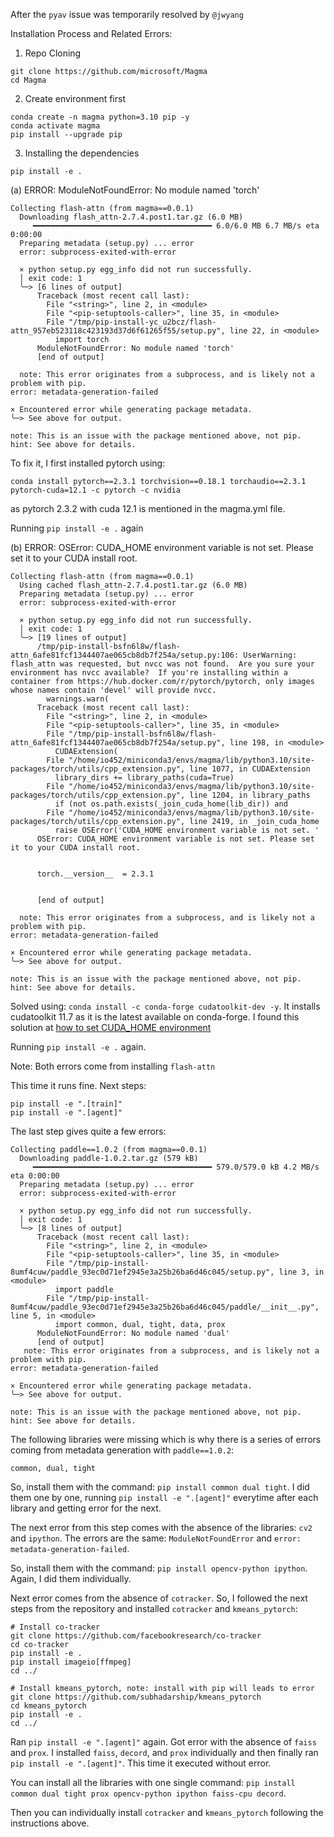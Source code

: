 


After the `pyav` issue was temporarily resolved by `@jwyang`

Installation Process and Related Errors:

1. Repo Cloning

```
git clone https://github.com/microsoft/Magma
cd Magma
```

2. Create environment first

```
conda create -n magma python=3.10 pip -y
conda activate magma
pip install --upgrade pip
```

3. Installing the dependencies

```
pip install -e .
```

(a) ERROR: ModuleNotFoundError: No module named 'torch'

```
Collecting flash-attn (from magma==0.0.1)
  Downloading flash_attn-2.7.4.post1.tar.gz (6.0 MB)
     ━━━━━━━━━━━━━━━━━━━━━━━━━━━━━━━━━━━━━━━━ 6.0/6.0 MB 6.7 MB/s eta 0:00:00
  Preparing metadata (setup.py) ... error
  error: subprocess-exited-with-error

  × python setup.py egg_info did not run successfully.
  │ exit code: 1
  ╰─> [6 lines of output]
      Traceback (most recent call last):
        File "<string>", line 2, in <module>
        File "<pip-setuptools-caller>", line 35, in <module>
        File "/tmp/pip-install-yc_u2bcz/flash-attn_957eb523118c423193d37d6f61265f55/setup.py", line 22, in <module>
          import torch
      ModuleNotFoundError: No module named 'torch'
      [end of output]

  note: This error originates from a subprocess, and is likely not a problem with pip.
error: metadata-generation-failed

× Encountered error while generating package metadata.
╰─> See above for output.

note: This is an issue with the package mentioned above, not pip.
hint: See above for details.
```

To fix it, I first installed pytorch using:

```
conda install pytorch==2.3.1 torchvision==0.18.1 torchaudio==2.3.1 pytorch-cuda=12.1 -c pytorch -c nvidia
```

as pytorch 2.3.2 with cuda 12.1 is mentioned in the magma.yml file.

Running `pip install -e .` again

(b) ERROR: OSError: CUDA_HOME environment variable is not set. Please set it to your CUDA install root.

```
Collecting flash-attn (from magma==0.0.1)
  Using cached flash_attn-2.7.4.post1.tar.gz (6.0 MB)
  Preparing metadata (setup.py) ... error
  error: subprocess-exited-with-error

  × python setup.py egg_info did not run successfully.
  │ exit code: 1
  ╰─> [19 lines of output]
      /tmp/pip-install-bsfn6l8w/flash-attn_6afe81fcf1344407ae065cb8db7f254a/setup.py:106: UserWarning: flash_attn was requested, but nvcc was not found.  Are you sure your environment has nvcc available?  If you're installing within a container from https://hub.docker.com/r/pytorch/pytorch, only images whose names contain 'devel' will provide nvcc.
        warnings.warn(
      Traceback (most recent call last):
        File "<string>", line 2, in <module>
        File "<pip-setuptools-caller>", line 35, in <module>
        File "/tmp/pip-install-bsfn6l8w/flash-attn_6afe81fcf1344407ae065cb8db7f254a/setup.py", line 198, in <module>
          CUDAExtension(
        File "/home/io452/miniconda3/envs/magma/lib/python3.10/site-packages/torch/utils/cpp_extension.py", line 1077, in CUDAExtension
          library_dirs += library_paths(cuda=True)
        File "/home/io452/miniconda3/envs/magma/lib/python3.10/site-packages/torch/utils/cpp_extension.py", line 1204, in library_paths
          if (not os.path.exists(_join_cuda_home(lib_dir)) and
        File "/home/io452/miniconda3/envs/magma/lib/python3.10/site-packages/torch/utils/cpp_extension.py", line 2419, in _join_cuda_home
          raise OSError('CUDA_HOME environment variable is not set. '
      OSError: CUDA_HOME environment variable is not set. Please set it to your CUDA install root.


      torch.__version__  = 2.3.1


      [end of output]

  note: This error originates from a subprocess, and is likely not a problem with pip.
error: metadata-generation-failed

× Encountered error while generating package metadata.
╰─> See above for output.

note: This is an issue with the package mentioned above, not pip.
hint: See above for details.
```

Solved using: `conda install -c conda-forge cudatoolkit-dev -y`. It installs cudatoolkit 11.7 as it is the latest available on conda-forge. I found this solution at [how to set CUDA_HOME environment](https://stackoverflow.com/questions/52731782/get-cuda-home-environment-path-pytorch)

Running `pip install -e .` again.

Note: Both errors come from installing `flash-attn`

This time it runs fine. Next steps:

```
pip install -e ".[train]"
pip install -e ".[agent]"
```

The last step gives quite a few errors:

```
Collecting paddle==1.0.2 (from magma==0.0.1)
  Downloading paddle-1.0.2.tar.gz (579 kB)
     ━━━━━━━━━━━━━━━━━━━━━━━━━━━━━━━━━━━━━━━━ 579.0/579.0 kB 4.2 MB/s eta 0:00:00
  Preparing metadata (setup.py) ... error
  error: subprocess-exited-with-error

  × python setup.py egg_info did not run successfully.
  │ exit code: 1
  ╰─> [8 lines of output]
      Traceback (most recent call last):
        File "<string>", line 2, in <module>
        File "<pip-setuptools-caller>", line 35, in <module>
        File "/tmp/pip-install-8umf4cuw/paddle_93ec0d71ef2945e3a25b26ba6d46c045/setup.py", line 3, in <module>
          import paddle
        File "/tmp/pip-install-8umf4cuw/paddle_93ec0d71ef2945e3a25b26ba6d46c045/paddle/__init__.py", line 5, in <module>
          import common, dual, tight, data, prox
      ModuleNotFoundError: No module named 'dual'
      [end of output]
   note: This error originates from a subprocess, and is likely not a problem with pip.
error: metadata-generation-failed

× Encountered error while generating package metadata.
╰─> See above for output.

note: This is an issue with the package mentioned above, not pip.
hint: See above for details.
  ```

  The following libraries were missing which is why there is a series of errors coming from metadata generation with `paddle==1.0.2`:

  `common, dual, tight`

So, install them with the command: `pip install common dual tight`. I did them one by one, running `pip install -e ".[agent]"` everytime after each library and getting error for the next.

The next error from this step comes with the absence of the libraries: `cv2` and `ipython`. The errors are the same: `ModuleNotFoundError` and `error: metadata-generation-failed`. 

So, install them with the command: `pip install opencv-python ipython`. Again, I did them individually.

Next error comes from the absence of `cotracker`. So, I followed the next steps from the repository and installed `cotracker` and `kmeans_pytorch`:

```
# Install co-tracker
git clone https://github.com/facebookresearch/co-tracker
cd co-tracker
pip install -e .
pip install imageio[ffmpeg]
cd ../
```

```
# Install kmeans_pytorch, note: install with pip will leads to error
git clone https://github.com/subhadarship/kmeans_pytorch
cd kmeans_pytorch
pip install -e .
cd ../
```

Ran `pip install -e ".[agent]"` again. Got error with the absence of `faiss` and `prox`. I installed `faiss`, `decord`, and `prox` individually and then finally ran `pip install -e ".[agent]"`. This time it executed without error. 

You can install all the libraries with one single command: `pip install common dual tight prox opencv-python ipython faiss-cpu decord`. 

Then you can individually install `cotracker` and `kmeans_pytorch` following the instructions above.